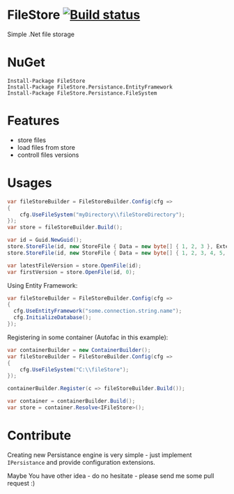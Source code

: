 FileStore [![Build status](https://ci.appveyor.com/api/projects/status/uf021jx0uwmss48o?retina=true)](https://ci.appveyor.com/project/mgibas/fileStore)
====
Simple .Net file storage

NuGet
====
```
Install-Package FileStore
Install-Package FileStore.Persistance.EntityFramework
Install-Package FileStore.Persistance.FileSystem
```

Features
====
* store files
* load files from store
* controll files versions

Usages
====
```csharp
var fileStoreBuilder = FileStoreBuilder.Config(cfg =>
{
    cfg.UseFileSystem("myDirectory\\fileStoreDirectory");
});
var store = fileStoreBuilder.Build();

var id = Guid.NewGuid();
store.StoreFile(id, new StoreFile { Data = new byte[] { 1, 2, 3 }, Extension = "txt" });
store.StoreFile(id, new StoreFile { Data = new byte[] { 1, 2, 3, 4, 5, 6 }, Extension = "txt" });

var latestFileVersion = store.OpenFile(id);
var firstVersion = store.OpenFile(id, 0);
```
Using Entity Framework:
```csharp
var fileStoreBuilder = FileStoreBuilder.Config(cfg =>
{
  cfg.UseEntityFramework("some.connection.string.name");
  cfg.InitializeDatabase();
});
```

Registering in some container (Autofac in this example):
```csharp
var containerBuilder = new ContainerBuilder();
var fileStoreBuilder = FileStoreBuilder.Config(cfg =>
{
    cfg.UseFileSystem("C:\\fileStore");
});

containerBuilder.Register(c => fileStoreBuilder.Build());

var container = containerBuilder.Build();
var store = container.Resolve<IFileStore>();
```
Contribute
====
Creating new Persistance engine is very simple - just implement `IPersistance` and provide configuration extensions. 

Maybe You have other idea - do no hesitate - please send me some pull request :)